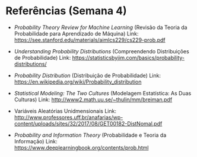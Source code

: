 # Referências (Semana 4)

- _Probability Theory Review for Machine Learning_ (Revisão da Teoria da Probabilidade para Aprendizado de Máquina) 
Link: https://see.stanford.edu/materials/aimlcs229/cs229-prob.pdf

- _Understanding Probability Distributions_ (Compreendendo Distribuições de Probabilidade)
Link: https://statisticsbyjim.com/basics/probability-distributions/

- _Probability Distribution_ (Distribuição de Probabilidade)
Link: https://en.wikipedia.org/wiki/Probability_distribution

- _Statistical Modeling: The Two Cultures_ (Modelagem Estatística: As Duas Culturas)
Link: http://www2.math.uu.se/~thulin/mm/breiman.pdf

- Variáveis Aleatórias Unidmensionais
Link: http://www.professores.uff.br/anafarias/wp-content/uploads/sites/32/2017/08/GET00182-DistNomal.pdf

- _Probability and Information Theory_ (Probabilidade e Teoria da Informação)
Link: https://www.deeplearningbook.org/contents/prob.html